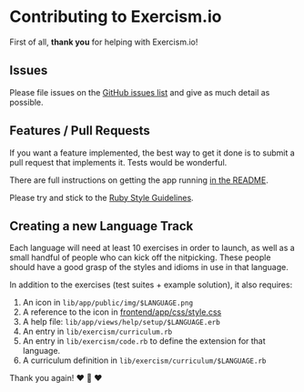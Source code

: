 # Contributing to Exercism.io

First of all, **thank you** for helping with Exercism.io!

## Issues

Please file issues on the [GitHub issues list](https://github.com/exercism/exercism.io/issues) and give as much detail as possible.

## Features / Pull Requests

If you want a feature implemented, the best way to get it done is to submit a pull request that implements it. Tests would be wonderful.

There are full instructions on getting the app running [in the README](https://github.com/exercism/exercism.io/blob/master/README.md).

Please try and stick to the [Ruby Style Guidelines](https://github.com/styleguide/ruby).

## Creating a new Language Track

Each language will need at least 10 exercises in order to launch, as well as a small handful of people who can kick off the nitpicking. These people should have a good grasp of the styles and idioms in use in that language.

In addition to the exercises (test suites + example solution), it also requires:

1. An icon in `lib/app/public/img/$LANGUAGE.png`
2. A reference to the icon in [frontend/app/css/style.css](https://github.com/exercism/exercism.io/blob/496f541f886c38ec5b39379b63ea3d97e3165529/frontend/app/css/style.css#L94-L124)
3. A help file: `lib/app/views/help/setup/$LANGUAGE.erb`
4. An entry in `lib/exercism/curriculum.rb`
5. An entry in `lib/exercism/code.rb` to define the extension for that language.
6. A curriculum definition in `lib/exercism/curriculum/$LANGUAGE.rb`

Thank you again!
:heart: :sparkling_heart: :heart:
